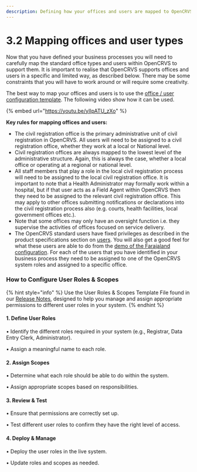 ```yaml
---
description: Defining how your offices and users are mapped to OpenCRVS
---
```


# 3.2 Mapping offices and user types

Now that you have defined your business processes you will need to carefully map the standard office types and users within OpenCRVS to support them. It is important to realise that OpenCRVS supports offices and users in a specific and limited way, as described below. There may be some constraints that you will have to work around or will require some creativity.

The best way to map your offices and users is to use the [office / user configuration template](https://docs.google.com/presentation/d/1yni_VJHSqvw0qTIiFjHG3Lnd0fLBKQxKkI8zb8G9cJ0/edit?usp=sharing). The following video show how it can be used.

{% embed url="https://youtu.be/yIIpATU_zXo" %}

**Key rules for mapping offices and users:**

* The civil registration office is the primary administrative unit of civil registration in OpenCRVS. All users will need to be assigned to a civil registration office, whether they work at a local or National level.
* Civil registration offices are always mapped to the lowest level of the administrative structure. Again, this is always the case, whether a local office or operating at a regional or national level.
* All staff members that play a role in the local civil registration process will need to be assigned to the local civil registration office. It is important to note that a Health Administrator may formally work within a hospital, but if that user acts as a Field Agent within OpenCRVS then they need to be assigned to the relevant civil registration office. This may apply to other offices submitting notifications or declarations into the civil registration process also (e.g. courts, health facilities, local government offices etc.).
* Note that some offices may only have an oversight function i.e. they supervise the activities of offices focused on service delivery.
* The OpenCRVS standard users have fixed privileges as described in the product specifications section on [users](../../product-specifications/users/). You will also get a good feel for what these users are able to do from the [demo of the Farajaland configuration](../../default-configuration/opencrvs-configuration-in-farajaland/). For each of the users that you have identified in your business process they need to be assigned to one of the OpenCRVS system roles and assigned to a specific office.

### How to Configure User Roles & Scopes

{% hint style="info" %}
Use the User Roles & Scopes Template File found in our [Release Notes](../../general/v1.9-release-notes.md#configuration-template-files), designed to help you manage and assign appropriate permissions to different user roles in your system.
{% endhint %}

#### 1. Define User Roles

• Identify the different roles required in your system (e.g., Registrar, Data Entry Clerk, Administrator).

• Assign a meaningful name to each role.

#### 2. Assign Scopes

• Determine what each role should be able to do within the system.

• Assign appropriate scopes based on responsibilities.

#### 3. Review & Test

• Ensure that permissions are correctly set up.

• Test different user roles to confirm they have the right level of access.

#### 4. Deploy & Manage

• Deploy the user roles in the live system.

• Update roles and scopes as needed.
